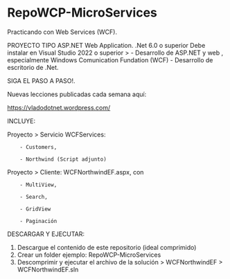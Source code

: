 # RepoWCP-MicroServices
Practicando con Web Services (WCF).

PROYECTO TIPO ASP.NET Web Application.
.Net 6.0 o superior
Debe instalar en Visual Studio 2022 o superior > 
    - Desarrollo de ASP.NET y web , especialmente Windows Comunication Fundation (WCF)
    - Desarrollo de escritorio de .Net.

SIGA EL PASO A PASO!.

Nuevas lecciones publicadas cada semana aquí:

https://vladodotnet.wordpress.com/

INCLUYE:

Proyecto > Servicio WCFServices:

		- Customers,
		
		- Northwind (Script adjunto)

Proyecto > Cliente: WCFNorthwindEF.aspx, con 

		- MultiView,  
		
		- Search,
		
		- GridView
		
		- Paginación
		
DESCARGAR Y EJECUTAR:
1. Descargue el contenido de este repositorio (ideal comprimido)
2. Crear un folder ejemplo: RepoWCP-MicroServices
3. Descomprimir y ejecutar el archivo de la solución > 
   WCFNorthwindEF > WCFNorthwindEF.sln
   
   
		
